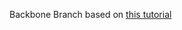 Backbone Branch based on [this tutorial](http://code.tutsplus.com/tutorials/combining-laravel-4-and-backbone--net-31745)